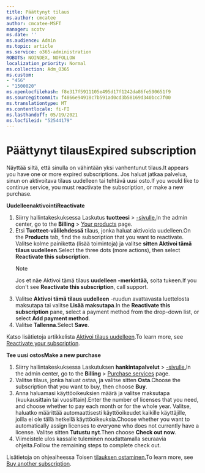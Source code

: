 ```yaml
---
title: Päättynyt tilaus
ms.author: cmcatee
author: cmcatee-MSFT
manager: scotv
ms.date: ''
ms.audience: Admin
ms.topic: article
ms.service: o365-administration
ROBOTS: NOINDEX, NOFOLLOW
localization_priority: Normal
ms.collection: Adm_O365
ms.custom:
- "456"
- "1500020"
ms.openlocfilehash: f8e317f5911105e495d17f1242da86fe590651f9
ms.sourcegitcommit: f4866e94918c7b591ad0cd3b58169d340bcc7f00
ms.translationtype: MT
ms.contentlocale: fi-FI
ms.lasthandoff: 05/19/2021
ms.locfileid: "52544179"
---
```

# <a name="expired-subscription"></a><span data-ttu-id="6d47d-102">Päättynyt tilaus</span><span class="sxs-lookup"><span data-stu-id="6d47d-102">Expired subscription</span></span>

<span data-ttu-id="6d47d-103">Näyttää siltä, että sinulla on vähintään yksi vanhentunut tilaus.</span><span class="sxs-lookup"><span data-stu-id="6d47d-103">It appears you have one or more expired subscriptions.</span></span> <span data-ttu-id="6d47d-104">Jos haluat jatkaa palvelua, sinun on aktivoitava tilaus uudelleen tai tehtävä uusi osto.</span><span class="sxs-lookup"><span data-stu-id="6d47d-104">If you would like to continue service, you must reactivate the subscription, or make a new purchase.</span></span>
  
<span data-ttu-id="6d47d-105">**Uudelleenaktivointi**</span><span class="sxs-lookup"><span data-stu-id="6d47d-105">**Reactivate**</span></span>
  
1. <span data-ttu-id="6d47d-106">Siirry hallintakeskuksessa Laskutus **tuotteesi** \> [-sivulle.](https://go.microsoft.com/fwlink/p/?linkid=842054)</span><span class="sxs-lookup"><span data-stu-id="6d47d-106">In the admin center, go to the **Billing** \> [Your products](https://go.microsoft.com/fwlink/p/?linkid=842054) page.</span></span>
2. <span data-ttu-id="6d47d-107">Etsi **Tuotteet-välilehdessä** tilaus, jonka haluat aktivoida uudelleen.</span><span class="sxs-lookup"><span data-stu-id="6d47d-107">On the **Products** tab, find the subscription that you want to reactivate.</span></span> <span data-ttu-id="6d47d-108">Valitse kolme painiketta (lisää toimintoja) ja valitse **sitten Aktivoi tämä tilaus uudelleen**.</span><span class="sxs-lookup"><span data-stu-id="6d47d-108">Select the three dots (more actions), then select **Reactivate this subscription**.</span></span>
    > [!NOTE]
    > <span data-ttu-id="6d47d-109">Jos et näe Aktivoi tämä tilaus **uudelleen -merkintää,** soita tukeen.</span><span class="sxs-lookup"><span data-stu-id="6d47d-109">If you don't see **Reactivate this subscription**, call support.</span></span>
3. <span data-ttu-id="6d47d-110">Valitse **Aktivoi tämä tilaus uudelleen** -ruudun avattavasta luettelosta maksutapa tai valitse **Lisää maksutapa**.</span><span class="sxs-lookup"><span data-stu-id="6d47d-110">In the **Reactivate this subscription** pane, select a payment method from the drop-down list, or select **Add payment method**.</span></span>
4. <span data-ttu-id="6d47d-111">Valitse **Tallenna**.</span><span class="sxs-lookup"><span data-stu-id="6d47d-111">Select **Save**.</span></span>

<span data-ttu-id="6d47d-112">Katso lisätietoja artikkelista [Aktivoi tilaus uudelleen](/microsoft-365/commerce/subscriptions/reactivate-your-subscription).</span><span class="sxs-lookup"><span data-stu-id="6d47d-112">To learn more, see [Reactivate your subscription](/microsoft-365/commerce/subscriptions/reactivate-your-subscription).</span></span>

<span data-ttu-id="6d47d-113">**Tee uusi ostos**</span><span class="sxs-lookup"><span data-stu-id="6d47d-113">**Make a new purchase**</span></span>
  
1. <span data-ttu-id="6d47d-114">Siirry hallintakeskuksessa Laskutuksen **hankintapalvelut** \> [-sivulle.](https://go.microsoft.com/fwlink/p/?linkid=868433)</span><span class="sxs-lookup"><span data-stu-id="6d47d-114">In the admin center, go to the **Billing** \> [Purchase services](https://go.microsoft.com/fwlink/p/?linkid=868433) page.</span></span>
2. <span data-ttu-id="6d47d-115">Valitse tilaus, jonka haluat ostaa, ja valitse sitten **Osta**.</span><span class="sxs-lookup"><span data-stu-id="6d47d-115">Choose the subscription that you want to buy, then choose **Buy**.</span></span>
3. <span data-ttu-id="6d47d-116">Anna haluamasi käyttöoikeuksien määrä ja valitse maksutapa (kuukausittain tai vuosittain).</span><span class="sxs-lookup"><span data-stu-id="6d47d-116">Enter the number of licenses that you need, and choose whether to pay each month or for the whole year.</span></span> <span data-ttu-id="6d47d-117">Valitse, haluatko määrittää automaattisesti käyttöoikeudet kaikille käyttäjille, joilla ei ole tällä hetkellä käyttöoikeuksia.</span><span class="sxs-lookup"><span data-stu-id="6d47d-117">Choose whether you want to automatically assign licenses to everyone who does not currently have a license.</span></span> <span data-ttu-id="6d47d-118">Valitse sitten **Tutustu nyt**.</span><span class="sxs-lookup"><span data-stu-id="6d47d-118">Then choose **Check out now**.</span></span>
4. <span data-ttu-id="6d47d-119">Viimeistele ulos kassalle tuleminen noudattamalla seuraavia ohjeita.</span><span class="sxs-lookup"><span data-stu-id="6d47d-119">Follow the remaining steps to complete check out.</span></span>

<span data-ttu-id="6d47d-120">Lisätietoja on ohjeaiheessa Toisen [tilauksen ostaminen.](/microsoft-365/commerce/buy-another-subscription)</span><span class="sxs-lookup"><span data-stu-id="6d47d-120">To learn more, see [Buy another subscription](/microsoft-365/commerce/buy-another-subscription).</span></span>